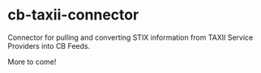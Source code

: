 # cb-taxii-connector
Connector for pulling and converting STIX information from TAXII Service Providers into CB Feeds.

More to come!
